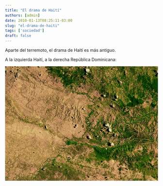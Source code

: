 ```yaml
---
title: "El drama de Haití"
authors: [admin]
date: 2010-01-13T08:25:11-03:00
slug: "el-drama-de-haiti"
tags: ['sociedad']
draft: false
---
```


Aparte del terremoto, el drama de Haití es más antiguo.

A la izquierda Haití, a la derecha República Dominicana:

![800pxHaiti\_deforestation.jpg](800pxHaiti_deforestation.jpg)